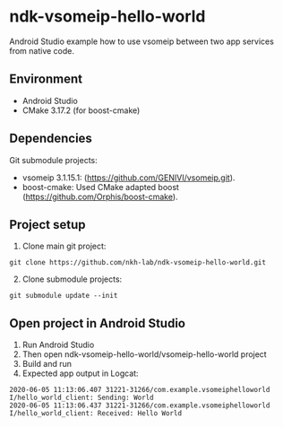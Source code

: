 # ndk-vsomeip-hello-world
Android Studio example how to use vsomeip between two app services from native code.

## Environment
- Android Studio
- CMake 3.17.2 (for boost-cmake)

## Dependencies
Git submodule projects:
- vsomeip 3.1.15.1: (https://github.com/GENIVI/vsomeip.git).
- boost-cmake: Used CMake adapted boost (https://github.com/Orphis/boost-cmake).

## Project setup
1. Clone main git project:
```
git clone https://github.com/nkh-lab/ndk-vsomeip-hello-world.git
```
2. Clone submodule projects:
```
git submodule update --init 
```

## Open project in Android Studio
1. Run Android Studio
2. Then open ndk-vsomeip-hello-world/vsomeip-hello-world project
3. Build and run
4. Expected app output in Logcat:
```
2020-06-05 11:13:06.407 31221-31266/com.example.vsomeiphelloworld I/hello_world_client: Sending: World
2020-06-05 11:13:06.437 31221-31266/com.example.vsomeiphelloworld I/hello_world_client: Received: Hello World
```

